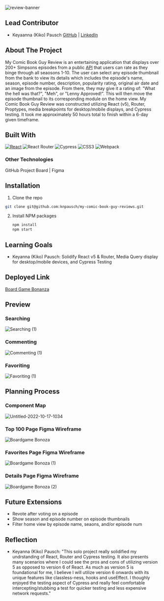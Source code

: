 ![review-banner](https://user-images.githubusercontent.com/19957834/212789940-d7a30c71-2a2a-42e7-b940-9020a1bf5bc9.jpg)

## Lead Contributor
- Keyaanna (Kiko) Pausch [GitHub](https://github.com/knpausch) | [LinkedIn](https://www.linkedin.com/in/knpausch/)

## About The Project

My Comic Book Guy Review is an entertaining application that displays over 200+ Simpsons episodes from a public [API](https://sampleapis.com/api-list/simpsons) that users can rate as they binge through all seaosons 1-10. The user can select any episode thumbnail from the bank to view its details which includes the episode's name, season, episode number, description, popularity rating, original air date and an image from the episode. From there, they may give it a rating of: "What the hell was that?", "Meh", or "Lenny Approved!". This will then move the episode thumbnail to its corresponding module on the home view. My Comic Book Guy Review was constructed utilizing React (v5), Router, Proptypes, media breakpoints for desktop/mobile displays, and Cypress testing. It took me approximately 50 hours total to finish within a 6-day given timeframe.

## Built With

[![React][React.js]][React-url]
![React Router](https://img.shields.io/badge/React_Router-CA4245?style=for-the-badge&logo=react-router&logoColor=white)
![Cypress](https://img.shields.io/badge/-cypress-%23E5E5E5?style=for-the-badge&logo=cypress&logoColor=058a5e)
![CSS3](https://img.shields.io/badge/css3-%231572B6.svg?style=for-the-badge&logo=css3&logoColor=white)
![Webpack](https://img.shields.io/badge/webpack-%238DD6F9.svg?style=for-the-badge&logo=webpack&logoColor=black)

### Other Technologies
GitHub Project Board | Figma

## Installation

1. Clone the repo
  ```sh
  git clone git@github.com:knpausch/my-comic-book-guy-reviews.git
  ```
2. Install NPM packages
   ```sh
   npm install
   npm start
   ```
## Learning Goals

- Keyanna (Kiko) Pausch: Solidify React v5 & Router, Media Query display for desktop/mobile devices, and Cypress Testing

## Deployed Link

[Board Game Bonanza](https://board-game-bonanza.vercel.app/)

## Preview

### Searching

![Searching (1)](https://user-images.githubusercontent.com/104169837/211446619-93f26ee0-d391-48ce-a37b-338d639e1c59.gif)

### Commenting

![Commenting (1)](https://user-images.githubusercontent.com/104169837/211446592-18f4ae24-fb43-41e7-bed0-cc0e9abd6d28.gif)

### Favoriting

![Favoriting (1)](https://user-images.githubusercontent.com/104169837/211446605-b31ac7fe-66b0-4b21-b1bf-337132d50382.gif)


## Planning Process

### Component Map

![Untitled-2022-10-17-1034](https://user-images.githubusercontent.com/104169837/211425771-c2cf29fe-8900-498c-a00b-c0446d890273.png)

### Top 100 Page Figma Wireframe

![Boardgame Bonoza](https://user-images.githubusercontent.com/104169837/211426190-26817a89-efa7-4da0-8fa4-d60bd8bb4064.jpg)



### Favorites Page Figma Wireframe

![Boardgame Bonoza (1)](https://user-images.githubusercontent.com/104169837/211426354-5bca492b-7e36-4e4e-b52d-af44d3171b45.jpg)



### Details Page Figma Wireframe

![Boardgame Bonoza (2)](https://user-images.githubusercontent.com/104169837/211426300-24d2c3e5-b820-484e-b0e6-d136535f22a6.jpg)

## Future Extensions
- Revote after voting on a episode
- Show season and episode number on episode thumbnails
- Filter home view by episode name, seaons, and/or episode num

## Reflection

- Keyanna (Kiko) Pausch: "This solo project really solidified my undrstanding of React, Router and Cypress testing. It also presents many scenarios where I could see the pros and cons of utilizing version 5 as opposed to version 6 of React. As much as version 5 is foundational for me, I believe I will utilize version 6 onwards with its unique features like classless-ness, hooks and useEffect. I thoughly enjoyed the testing aspect of Cypress and really feel comfortable intercepting/stubbing a test for quicker testing and less expensive network requests."

<!-- MARKDOWN LINKS & IMAGES -->
[React.js]: https://img.shields.io/badge/React-20232A?style=for-the-badge&logo=react&logoColor=61DAFB
[React-url]: https://reactjs.org/
